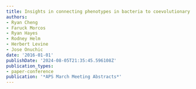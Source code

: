 ```yaml
---
title: Insights in connecting phenotypes in bacteria to coevolutionary information
authors:
- Ryan Cheng
- Faruck Morcos
- Ryan Hayes
- Rodney Helm
- Herbert Levine
- Jose Onuchic
date: '2016-01-01'
publishDate: '2024-08-05T21:35:45.596108Z'
publication_types:
- paper-conference
publication: '*APS March Meeting Abstracts*'
---
```

